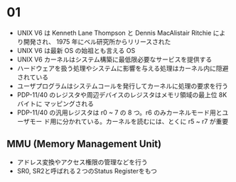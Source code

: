 # 01
* UNIX V6 は Kenneth Lane Thompson と Dennis MacAlistair Ritchie により開発され、 1975 年にベル研究所からリリースされた
* UNIX V6 は最新 OS の始祖とも言える OS
* UNIX V6 カーネルはシステム構築に最低限必要なサービスを提供する
* ハードウェアを扱う処理やシステムに影響を与える処理はカーネル内に隠避されている
* ユーザプログラムはシステムコールを発行してカーネルに処理の要求を行う
* PDP-11/40 のレジスタや周辺デバイスのレジスタはメモリ領域の最上位 8K バイトに
マッピングされる
* PDP-11/40 の汎用レジスタは r0 ~ 7 の 8 つ。r6 のみカーネルモード用とユーザモー
ド用に分かれている。カーネルを読むには、とくに r5 ~ r7 が重要

## MMU (Memory Management Unit)
* アドレス変換やアクセス権限の管理などを行う
* SR0, SR2と呼ばれる２つのStatus Registerをもつ